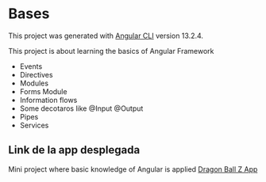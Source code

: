 # Bases

This project was generated with [Angular CLI](https://github.com/angular/angular-cli) version 13.2.4.

This project is about learning the basics of Angular Framework
- Events
- Directives
- Modules
- Forms Module
- Information flows
- Some decotaros like @Input @Output
- Pipes
- Services

## Link de la app desplegada
Mini project where basic knowledge of Angular is applied [Dragon Ball Z App](https://profound-conkies-463157.netlify.app/)

